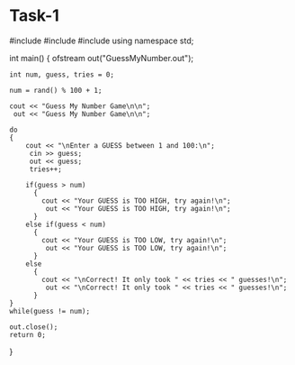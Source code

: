 # Task-1
  #include <iostream>
#include <cstdlib>
#include <fstream>
using namespace std;

int main()
{
    ofstream out("GuessMyNumber.out");

    int num, guess, tries = 0;

    num = rand() % 100 + 1;
    
    cout << "Guess My Number Game\n\n";
     out << "Guess My Number Game\n\n";

    do
    {
        cout << "\nEnter a GUESS between 1 and 100:\n";
         cin >> guess;
         out << guess;
         tries++;

        if(guess > num)
          {
            cout << "Your GUESS is TOO HIGH, try again!\n";
             out << "Your GUESS is TOO HIGH, try again!\n";
          }
        else if(guess < num)
          {
            cout << "Your GUESS is TOO LOW, try again!\n";
             out << "Your GUESS is TOO LOW, try again!\n";
          }
        else
          {
            cout << "\nCorrect! It only took " << tries << " guesses!\n";
             out << "\nCorrect! It only took " << tries << " guesses!\n";
          }
    }
    while(guess != num);

    out.close();
    return 0;
}
